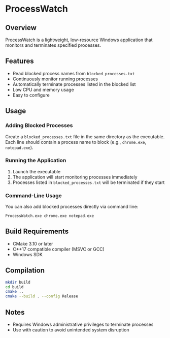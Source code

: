 # ProcessWatch

## Overview
ProcessWatch is a lightweight, low-resource Windows application that monitors and terminates specified processes.

## Features
- Read blocked process names from `blocked_processes.txt`
- Continuously monitor running processes
- Automatically terminate processes listed in the blocked list
- Low CPU and memory usage
- Easy to configure

## Usage

### Adding Blocked Processes
Create a `blocked_processes.txt` file in the same directory as the executable. 
Each line should contain a process name to block (e.g., `chrome.exe`, `notepad.exe`).

### Running the Application
1. Launch the executable
2. The application will start monitoring processes immediately
3. Processes listed in `blocked_processes.txt` will be terminated if they start

### Command-Line Usage
You can also add blocked processes directly via command line:
```
ProcessWatch.exe chrome.exe notepad.exe
```

## Build Requirements
- CMake 3.10 or later
- C++17 compatible compiler (MSVC or GCC)
- Windows SDK

## Compilation
```bash
mkdir build
cd build
cmake ..
cmake --build . --config Release
```

## Notes
- Requires Windows administrative privileges to terminate processes
- Use with caution to avoid unintended system disruption
